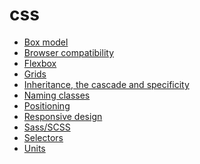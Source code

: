 <!-- this entire file is auto-generated -->

# css

<!-- optional markdown-notes-tree directory description starts here -->

<!-- optional markdown-notes-tree directory description ends here -->

- [Box model](Box-model.md)
- [Browser compatibility](Browser-compatibility.md)
- [Flexbox](Flexbox.md)
- [Grids](Grids.md)
- [Inheritance, the cascade and specificity ](Inheritance-cascade-specificity.md)
- [Naming classes](Naming-classes.md)
- [Positioning](Positioning.md)
- [Responsive design](Responsive-design.md)
- [Sass/SCSS](Sass-SCSS.md)
- [Selectors](Selectors.md)
- [Units](Units.md)
